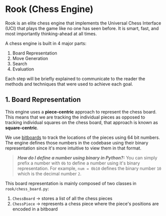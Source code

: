 # Rook (Chess Engine)

Rook is an elite chess engine that implements the Universal Chess Interface (UCI) that plays the game like no one has seen before. It is smart, fast, and most importantly thinking-ahead at all times.

A chess engine is built in 4 major parts:

1. Board Representation
2. Move Generation
3. Search
4. Evaluation

Each step will be briefly explained to communicate to the reader the methods and techniques that were used to achieve each goal.

## 1. Board Representation

This engine uses a **piece-centric** approach to represent the chess board. This means that we are tracking the individual pieces as opposed to tracking individual squares on the chess board, that approach is known as **square-centric**.

We use [bitboards](https://pages.cs.wisc.edu/~psilord/blog/data/chess-pages/rep.html) to track the locations of the pieces using 64 bit numbers. The engine defines those numbers in the codebase using their binary representation since it's more intuitive to view them in that format.

> **_How do I define a number using binary in Python?:_** You can simply prefix a number with `0b` to define a number using it's binary representation. For example, `num = 0b10` defines the binary number `10` which is the decimal number `2`.

This board representation is mainly composed of two classes in `rook/chess_board.py`:

1. `ChessBoard` -> stores a list of all the chess pieces
2. `ChessPiece` -> represents a chess piece where the piece's positions are encoded in a bitboard
